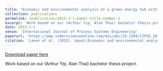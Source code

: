 ```yaml
---
title: "Economic and environmental analysis of a green energy hub with energy storage under fixed and variable pricing structures"
collection: publications
permalink: /publication/2015-1-1-paper-title-number-2
excerpt: 'Work based on our (Arthur Yip, Alan Thai) bachelor thesis project.'
date: 2015-1-1
venue: 'International Journal of Process Systems Engineering'
paperurl: 'https://www.inderscienceonline.com/doi/abs/10.1504/IJPSE.2015.071434'
citation: 'Lanen et al. (2015). &quot;Economic and environmental analysis of a green energy hub with energy storage under fixed and variable pricing structures.&quot;; <i>International Journal of Process Systems Engineering</i>'
---
```


<a href='https://www.inderscienceonline.com/doi/abs/10.1504/IJPSE.2015.071434'>Download paper here</a>

Work based on our (Arthur Yip, Alan Thai) bachelor thesis project.
